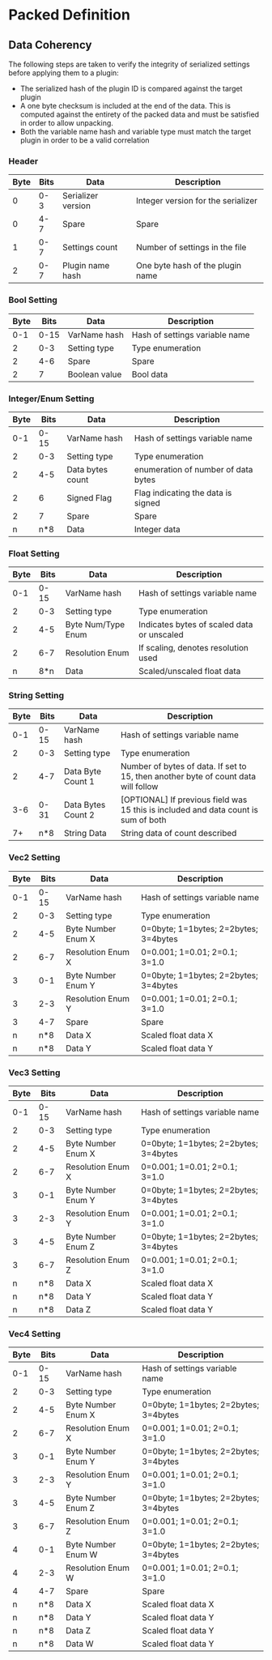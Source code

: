 
# Packed Definition

## Data Coherency

The following steps are taken to verify the integrity of serialized settings before applying them to a plugin:

* The serialized hash of the plugin ID is compared against the target plugin
* A one byte checksum is included at the end of the data. This is computed against the entirety of the packed data and must be satisfied in order to allow unpacking.
* Both the variable name hash and variable type must match the target plugin in order to be a valid correlation

### Header

| Byte | Bits | Data               | Description                        |
|------|------|--------------------|------------------------------------|
|    0 |  0-3 | Serializer version | Integer version for the serializer |
|    0 |  4-7 | Spare              | Spare                              |
|    1 |  0-7 | Settings count     | Number of settings in the file     |
|    2 |  0-7 | Plugin name hash   | One byte hash of the plugin name   |

### Bool Setting

| Byte | Bits | Data               | Description                        |
|------|------|--------------------|------------------------------------|
|  0-1 | 0-15 | VarName hash       | Hash of settings variable name     |
|    2 |  0-3 | Setting type       | Type enumeration                   |
|    2 |  4-6 | Spare              | Spare                              |
|    2 |    7 | Boolean value      | Bool data                          |

### Integer/Enum Setting

| Byte | Bits | Data               | Description                        |
|------|------|--------------------|------------------------------------|
|  0-1 | 0-15 | VarName hash       | Hash of settings variable name     |
|    2 |  0-3 | Setting type       | Type enumeration                   |
|    2 |  4-5 | Data bytes count   | enumeration of number of data bytes|
|    2 |    6 | Signed Flag        | Flag indicating the data is signed |
|    2 |    7 | Spare              | Spare                              |
|    n |  n*8 | Data               | Integer data                       |

### Float Setting

| Byte | Bits | Data               | Description                                |
|------|------|--------------------|--------------------------------------------|
|  0-1 | 0-15 | VarName hash       | Hash of settings variable name             |
|    2 |  0-3 | Setting type       | Type enumeration                           |
|    2 |  4-5 | Byte Num/Type Enum | Indicates bytes of scaled data or unscaled |
|    2 |  6-7 | Resolution Enum    | If scaling, denotes resolution used        |
|    n |  8*n | Data               | Scaled/unscaled float data                 |

### String Setting

| Byte | Bits | Data               | Description                                                                        |
|------|------|--------------------|------------------------------------------------------------------------------------|
|  0-1 | 0-15 | VarName hash       | Hash of settings variable name                                                     |
|    2 |  0-3 | Setting type       | Type enumeration                                                                   |
|    2 |  4-7 | Data Byte Count 1  | Number of bytes of data. If set to 15, then another byte of count data will follow |
|  3-6 | 0-31 | Data Bytes Count 2 | [OPTIONAL] If previous field was 15 this is included and data count is sum of both |
|   7+ |  n*8 | String Data        | String data of count described                                                     |

### Vec2 Setting

| Byte | Bits | Data               | Description                           |
|------|------|--------------------|---------------------------------------|
|  0-1 | 0-15 | VarName hash       | Hash of settings variable name        |
|    2 |  0-3 | Setting type       | Type enumeration                      |
|    2 |  4-5 | Byte Number Enum X | 0=0byte; 1=1bytes; 2=2bytes; 3=4bytes |
|    2 |  6-7 | Resolution Enum X  | 0=0.001; 1=0.01; 2=0.1; 3=1.0         |
|    3 |  0-1 | Byte Number Enum Y | 0=0byte; 1=1bytes; 2=2bytes; 3=4bytes |
|    3 |  2-3 | Resolution Enum Y  | 0=0.001; 1=0.01; 2=0.1; 3=1.0         |
|    3 |  4-7 | Spare              | Spare                                 |
|    n |  n*8 | Data X             | Scaled float data X                   |
|    n |  n*8 | Data Y             | Scaled float data Y                   |

### Vec3 Setting

| Byte | Bits | Data               | Description                           |
|------|------|--------------------|---------------------------------------|
|  0-1 | 0-15 | VarName hash       | Hash of settings variable name        |
|    2 |  0-3 | Setting type       | Type enumeration                      |
|    2 |  4-5 | Byte Number Enum X | 0=0byte; 1=1bytes; 2=2bytes; 3=4bytes |
|    2 |  6-7 | Resolution Enum X  | 0=0.001; 1=0.01; 2=0.1; 3=1.0         |
|    3 |  0-1 | Byte Number Enum Y | 0=0byte; 1=1bytes; 2=2bytes; 3=4bytes |
|    3 |  2-3 | Resolution Enum Y  | 0=0.001; 1=0.01; 2=0.1; 3=1.0         |
|    3 |  4-5 | Byte Number Enum Z | 0=0byte; 1=1bytes; 2=2bytes; 3=4bytes |
|    3 |  6-7 | Resolution Enum Z  | 0=0.001; 1=0.01; 2=0.1; 3=1.0         |
|    n |  n*8 | Data X             | Scaled float data X                   |
|    n |  n*8 | Data Y             | Scaled float data Y                   |
|    n |  n*8 | Data Z             | Scaled float data Y                   |

### Vec4 Setting

| Byte | Bits | Data               | Description                           |
|------|------|--------------------|---------------------------------------|
|  0-1 | 0-15 | VarName hash       | Hash of settings variable name        |
|    2 |  0-3 | Setting type       | Type enumeration                      |
|    2 |  4-5 | Byte Number Enum X | 0=0byte; 1=1bytes; 2=2bytes; 3=4bytes |
|    2 |  6-7 | Resolution Enum X  | 0=0.001; 1=0.01; 2=0.1; 3=1.0         |
|    3 |  0-1 | Byte Number Enum Y | 0=0byte; 1=1bytes; 2=2bytes; 3=4bytes |
|    3 |  2-3 | Resolution Enum Y  | 0=0.001; 1=0.01; 2=0.1; 3=1.0         |
|    3 |  4-5 | Byte Number Enum Z | 0=0byte; 1=1bytes; 2=2bytes; 3=4bytes |
|    3 |  6-7 | Resolution Enum Z  | 0=0.001; 1=0.01; 2=0.1; 3=1.0         |
|    4 |  0-1 | Byte Number Enum W | 0=0byte; 1=1bytes; 2=2bytes; 3=4bytes |
|    4 |  2-3 | Resolution Enum W  | 0=0.001; 1=0.01; 2=0.1; 3=1.0         |
|    4 |  4-7 | Spare              | Spare                                 |
|    n |  n*8 | Data X             | Scaled float data X                   |
|    n |  n*8 | Data Y             | Scaled float data Y                   |
|    n |  n*8 | Data Z             | Scaled float data Y                   |
|    n |  n*8 | Data W             | Scaled float data Y                   |

